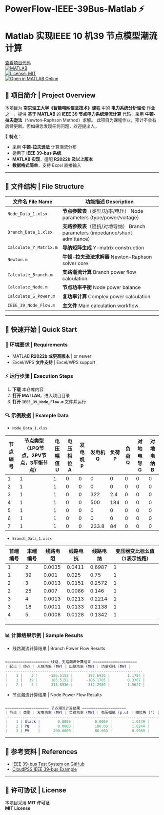 # PowerFlow-IEEE-39Bus-Matlab ⚡ 
# Matlab 实现IEEE 10 机39 节点模型潮流计算

[查看项目代码](https://github.com/qeqeq1/PowerFlow-IEEE-39Bus-Matlab)   
[![MATLAB](https://img.shields.io/badge/MATLAB-R2022b%2B-blue.svg)](https://www.mathworks.com/)  
[![License: MIT](https://img.shields.io/badge/License-MIT-green.svg)](LICENSE)  
[![Open in MATLAB Online](https://www.mathworks.com/images/responsive/global/open-in-matlab-online.svg)](https://matlab.mathworks.com/)

## 📌 项目简介 | Project Overview

本项目为 **南京理工大学《智能电网信息技术》课程** 中的 **电力系统分析理论** 作业之一，提供 **基于 MATLAB** 的 **IEEE 39 节点电力系统潮流计算** 代码，采用 **牛顿-拉夫逊法**（Newton-Raphson Method）求解。
此项目为课程作业，预计不会有后续更新。但如果您发现任何问题，欢迎提出人。

🚀 **特点**：
- 采用 **牛顿-拉夫逊法** 计算潮流分布
- 适用于 **IEEE 39-bus 系统**
- **MATLAB 实现**，适配 **R2022b 及以上版本**
- **数据格式简单**，支持 Excel 直接输入

---

## 📂 文件结构 | File Structure

| 文件名 File Name               | 功能描述 Description                                                   |
|--------------------------------|------------------------------------------------------------------------|
| `Node_Data_1.xlsx`            | **节点参数表**（类型/功率/电压） Node parameters (type/power/voltage)   |
| `Branch_Data_1.xlsx`          | **支路参数表**（阻抗/对地导纳） Branch parameters (impedance/shunt admittance) |
| `Calculate_Y_Matrix.m`        | **导纳矩阵生成** Y-matrix construction                                |
| `Newton.m`                    | **牛顿-拉夫逊法求解器** Newton-Raphson solver core                      |
| `Calculate_Branch.m`          | **支路潮流计算** Branch power flow calculation                         |
| `Calculate_Node.m`            | **节点功率平衡** Node power balance                                   |
| `Calculate_S_Power.m`         | **复功率计算** Complex power calculation                              |
| `IEEE_39_Node_Flow.m`         | **主文件** Main calculation workflow                              |

---

## 🚀 快速开始 | Quick Start

### 📌 环境要求 | Requirements
- MATLAB **R2022b 或更高版本** | or newer
- Excel/WPS **文件支持** | Excel/WPS support

### ⚡ 运行步骤 | Execution Steps
1. **下载** 本仓库内容
2. **打开 MATLAB**，进入项目目录
3. **打开 `IEEE_39_Node_Flow.m`** 文件并运行


### 🔍 示例数据 | Example Data


- `Node_Data_1.xlsx`

| 节点编号 | 节点类型（1PQ节点，2PV节点，3平衡节点） | 电压幅值U | 电压相位A | 发电机P | 发电机Q | 负荷P | 负荷Q | 对地电导G | 对地电纳B |
|----------|-----------------------------------------|-----------|-----------|---------|---------|-------|-------|-----------|-----------|
| 1        | 1                                       | 1         | 0         | 0       | 0       | 0     | 0     | 0         | 0         |
| 2        | 1                                       | 1         | 0         | 0       | 0       | 0     | 0     | 0         | 0         |
| 3        | 1                                       | 1         | 0         | 0       | 322     | 2.4   | 0     | 0         | 0         |
| 4        | 1                                       | 1         | 0         | 0       | 500     | 184   | 0     | 0         | 0         |
| 5        | 1                                       | 1         | 0         | 0       | 0       | 0     | 0     | 0         | 0         |
| 6        | 1                                       | 1         | 0         | 0       | 0       | 0     | 0     | 0         | 0         |
| 7        | 1                                       | 1         | 0         | 0       | 233.8   | 84    | 0     | 0         | 0         |

- `Branch_Data_1.xlsx`

| 首端编号 | 末端编号 | 线路电阻 | 线路电抗 | 线路电纳 | 变压器变比标幺值（1表示线路） |
|----------|----------|----------|----------|----------|---------------------------------|
| 1        | 2        | 0.0035   | 0.0411   | 0.6987   | 1                               |
| 1        | 39       | 0.001    | 0.025    | 0.75     | 1                               |
| 2        | 3        | 0.0013   | 0.0151   | 0.2572   | 1                               |
| 2        | 25       | 0.007    | 0.0086   | 0.146    | 1                               |
| 3        | 4        | 0.0013   | 0.0213   | 0.2214   | 1                               |
| 3        | 18       | 0.0011   | 0.0133   | 0.2138   | 1                               |
| 4        | 5        | 0.0008   | 0.0128   | 0.1342   | 1                               |


---

### 📊 计算结果示例 | Sample Results

- 线路潮流计算结果 | Branch Power Flow Results

```matlab

==================== 线路、支路潮流计算结果 ====================
| 起点 | 终点 | 入端功率 (MW) | 出端功率 (MW) | 功率损耗 (MW) |
---------------------------------------------------------------
|    1 |    2 |     -186.5152 |       187.6936 |        1.1784 |
|    1 |   39 |      186.5152 |      -186.1785 |        0.3367 |
|    2 |    3 |      313.8536 |      -312.2909 |        1.5627 |
```


- 节点潮流计算结果 | Node Power Flow Results
  
```matlab

==================== 节点潮流计算结果 ====================
| 节点 | 类型 | 发电功率 (MW) | 负荷功率 (MW) | 电压幅值 (p.u) | 相位角 (°) |
--------------------------------------------------------------------------------
|    1 | Slack |        0.0000 |         0.0000 |         1.0249 |       2.54 |
|    2 | PQ    |        0.0000 |         100.00 |         1.0244 |       6.78 |
|    3 | PV    |      200.0000 |         80.000 |         0.9969 |       4.24 |
```


---

## 📖 参考资料 | References
- [IEEE 39-bus Test System on GitHub](https://github.com/fxm-fxm/IEEE39_PowerFlowCalculation_Matlab)
- [CloudPSS IEEE 39-bus Example](https://legacy.kb.cloudpss.net/zh/examples/IEEE39.html)
---

## 📜 许可协议 | License

本项目采用 **MIT 许可证**  
**MIT License**

